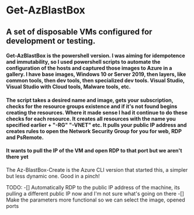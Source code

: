 # Get-AzBlastBox

## A set of disposable VMs configured for development or testing. 


#### Get-AzBlastBox is the powershell version. I was aiming for idempotence and immutability, so I used powershell scripts to automate the configuration of the hosts and captured those images to Azure in a gallery. I have base images, Windows 10 or Server 2019, then layers, like common tools, then dev tools, then specialized dev tools. Visual Studio, Visual Studio with Cloud tools, Malware tools, etc.

#### The script takes a desired name and image, gets your subscription, checks for the resource groups existence and if it's not found begins creating the resources. Where it made sense I had it continue to do these checks for each resource.  It creates all resources with the name you specified earlier + "-RG" "-VNET" etc. It pulls your public IP address and creates rules to open the Network Security Group for you for web, RDP and PsRemote. 

#### It wants to pull the IP of the VM and open RDP to that port but we aren't there yet

The Az-BlastBox-Create is the Azure CLI version that started this, a simpler but less dynamic one. Good in a pinch!

TODO:
-[] Automatically RDP to the public IP address of the machine, its pulling a different public IP now and I'm not sure what's going on there
-[] Make the parameters more functional so we can select the image, opened ports
